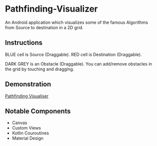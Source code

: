 # Pathfinding-Visualizer
An Android application which visualizes some of the famous Algorithms from Source to destination in a 2D grid.

## Instructions
BLUE cell is Source (Draggable).
RED cell is Destination (Draggable).

DARK GREY is an Obstacle (Draggable).
You can add/remove obstacles in the grid by touching and dragging.

## Demonstration
[Pathfinding Visualiser](https://user-images.githubusercontent.com/22092047/122062167-c8e03b80-ce0c-11eb-8caa-bb018e9c7acb.mp4)

## Notable Components
- Canvas
- Custom Views
- Kotlin Couroutines
- Material Design
